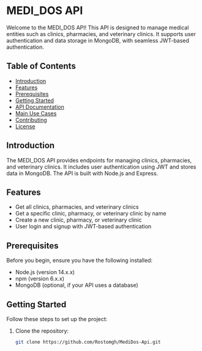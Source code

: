 # MEDI_DOS API

Welcome to the MEDI_DOS API! This API is designed to manage medical entities such as clinics, pharmacies, and veterinary clinics. It supports user authentication and data storage in MongoDB, with seamless JWT-based authentication.

## Table of Contents

- [Introduction](#introduction)
- [Features](#features)
- [Prerequisites](#prerequisites)
- [Getting Started](#getting-started)
- [API Documentation](#api-documentation)
- [Main Use Cases](#main-use-cases)
- [Contributing](#contributing)
- [License](#license)

## Introduction

The MEDI_DOS API provides endpoints for managing clinics, pharmacies, and veterinary clinics. It includes user authentication using JWT and stores data in MongoDB. The API is built with Node.js and Express.

## Features

- Get all clinics, pharmacies, and veterinary clinics
- Get a specific clinic, pharmacy, or veterinary clinic by name
- Create a new clinic, pharmacy, or veterinary clinic
- User login and signup with JWT-based authentication

## Prerequisites

Before you begin, ensure you have the following installed:

- Node.js (version 14.x.x)
- npm (version 6.x.x)
- MongoDB (optional, if your API uses a database)

## Getting Started

Follow these steps to set up the project:

1. Clone the repository:
   ```bash
   git clone https://github.com/Rostomgh/MediDos-Api.git
